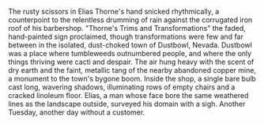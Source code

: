 The rusty scissors in Elias Thorne's hand snicked rhythmically, a counterpoint to the relentless drumming of rain against the corrugated iron roof of his barbershop.  "Thorne's Trims and Transformations" the faded, hand-painted sign proclaimed, though transformations were few and far between in the isolated, dust-choked town of Dustbowl, Nevada. Dustbowl was a place where tumbleweeds outnumbered people, and where the only things thriving were cacti and despair. The air hung heavy with the scent of dry earth and the faint, metallic tang of the nearby abandoned copper mine, a monument to the town's bygone boom. Inside the shop, a single bare bulb cast long, wavering shadows, illuminating rows of empty chairs and a cracked linoleum floor. Elias, a man whose face bore the same weathered lines as the landscape outside, surveyed his domain with a sigh.  Another Tuesday, another day without a customer.
